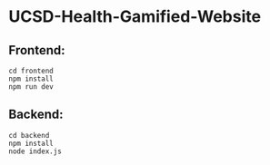 # UCSD-Health-Gamified-Website

## Frontend:
`cd frontend`  
`npm install`  
`npm run dev`

## Backend:
`cd backend`  
`npm install`  
`node index.js`
